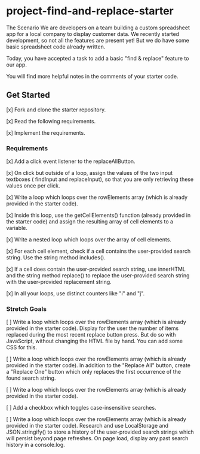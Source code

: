 # project-find-and-replace-starter
The Scenario
We are developers on a team building a custom spreadsheet app for a local company to display customer data. We recently started development, so not all the features are present yet! But we do have some basic spreadsheet code already written.

Today, you have accepted a task to add a basic "find & replace" feature to our app.

You will find more helpful notes in the comments of your starter code.



## Get Started

 [x]  Fork and clone the starter repository.

[x]  Read the following requirements.

[x]  Implement the requirements.

### Requirements

[x]  Add a click event listener to the replaceAllButton.
  
  [x]  On click but outside of a loop, assign the values of the two input textboxes ( findInput and replaceInput), so that you are only retrieving these values once per click.

[x] Write a loop which loops over the rowElements array (which is already provided in the starter code).

[x] Inside this loop, use the getCellElements() function (already provided in the starter code) and assign the resulting array of cell elements to a variable.

[x] Write a nested loop which loops over the array of cell elements.

 [x] For each cell element, check if a cell contains the user-provided search string. Use the string method includes().

[x] If a cell does contain the user-provided search string, use innerHTML and the string method replace() to replace the user-provided search string with the user-provided replacement string.

 [x] In all your loops, use distinct counters like "i" and "j".

### Stretch Goals
[ ] Write a loop which loops over the rowElements array (which is already provided in the starter code).
 Display for the user the number of items replaced during the most recent replace button press. But do so with JavaScript, without changing the HTML file by hand. You can add some CSS for this.

[ ] Write a loop which loops over the rowElements array (which is already provided in the starter code).
 In addition to the "Replace All" button, create a "Replace One" button which only replaces the first occurrence of the found search string.

[ ] Write a loop which loops over the rowElements array (which is already provided in the starter code).

[ ]  Add a checkbox which toggles case-insensitive searches.

[ ] Write a loop which loops over the rowElements array (which is already provided in the starter code).
 Research and use LocalStorage and JSON.stringify() to store a history of the user-provided search strings which will persist beyond page refreshes. On page load, display any past search history in a console.log.
